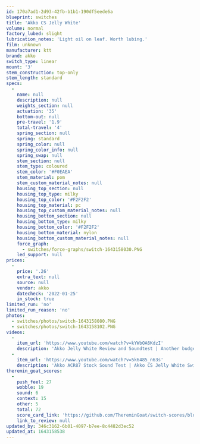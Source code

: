 ```yaml
---
id: 170a7ad1-2d93-42fb-b1b1-190df5eede6a
blueprint: switches
title: 'Akko CS Jelly White'
volume: normal
factory_lubed: slight
lubrication_notes: 'Light oil on leaf. Worth lubing.'
film: unknown
manufacturer: ktt
brand: akko
switch_type: linear
mount: '3'
stem_construction: top-only
stem_length: standard
specs:
  -
    name: null
    description: null
    weights_section: null
    actuation: '35'
    bottom-out: null
    pre-travel: '1.9'
    total-travel: '4'
    spring_section: null
    spring: standard
    spring_color: null
    spring_color_info: null
    spring_swap: null
    stem_section: null
    stem_type: coloured
    stem_color: '#F0EAEA'
    stem_material: pom
    stem_custom_material_notes: null
    housing_top_section: null
    housing_top_type: milky
    housing_top_color: '#F2F2F2'
    housing_top_material: pc
    housing_top_custom_material_notes: null
    housing_bottom_section: null
    housing_bottom_type: milky
    housing_bottom_color: '#F2F2F2'
    housing_bottom_material: nylon
    housing_bottom_custom_material_notes: null
    force_graph:
      - switches/force-graphs/switch-1643158030.PNG
    led_support: null
prices:
  -
    price: '.26'
    extra_text: null
    source: null
    vendor: akko
    datecheck: '2022-01-25'
    in_stock: true
limited_run: 'no'
limited_run_reason: 'no'
photos:
  - switches/photos/switch-1643158080.PNG
  - switches/photos/switch-1643158102.PNG
videos:
  -
    item_url: 'https://www.youtube.com/watch?v=kYWbOA6KdzI'
    description: 'Akko Jelly White Review and Soundtest | Another budget linear? | Vega 65 | Keyboard Typing [ASMR] - Rx003'
  -
    item_url: 'https://www.youtube.com/watch?v=5k6485_n63s'
    description: 'Akko ACR87 Stock Sound Test | Akko CS Jelly White Switches | Akko Black on White ASA Profile Keycaps - JLearn PH'
theremin_goat_scores:
  -
    push_feel: 27
    wobble: 19
    sound: 6
    context: 15
    other: 5
    total: 72
    score_card_link: 'https://github.com/ThereminGoat/switch-scores/blob/master/Akko%20CS%20Jelly%20White.pdf'
    link_to_review: null
updated_by: 346c3162-6b01-4097-b7ee-8c4482d3ec52
updated_at: 1643158538
---
```

